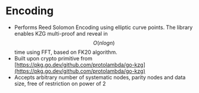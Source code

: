 # Encoding

* Performs Reed Solomon Encoding using elliptic curve points. The library enables KZG multi-proof and reveal in $$O(n log n)$$ time using FFT, based on FK20 algorithm.
* Built upon crypto primitive from [https://pkg.go.dev/github.com/protolambda/go-kzg](https://pkg.go.dev/github.com/protolambda/go-kzg)
* Accepts arbitrary number of systematic nodes, parity nodes and data size, free of restriction on power of 2
